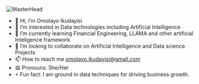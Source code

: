 ![MasterHead](https://github.com/Glitzzybetty/Glitzzybetty/assets/130115684/0c9c87bc-7b1e-407f-90bb-66c7fe500487)


- 👋 Hi, I’m Omotayo Ikudayisi
- 👀 I’m interested in Data technologies including Artificial Intelligence
- 🌱 I’m currently learning Financial Engineering, LLAMA and other artificial Inteligence framework
- 💞️ I’m looking to collaborate on Artificial Intelligence and Data science Projects
- 📫 How to reach me omotayo.ikudayisi@gmail.com  
- 😄 Pronouns: She/Her
- ⚡ Fun fact: I am ground in data techniques for driving business growth.

<!---
Glitzzybetty/Glitzzybetty is a ✨ special ✨ repository because its `README.md` (this file) appears on your GitHub profile.
You can click the Preview link to take a look at your changes.
--->
